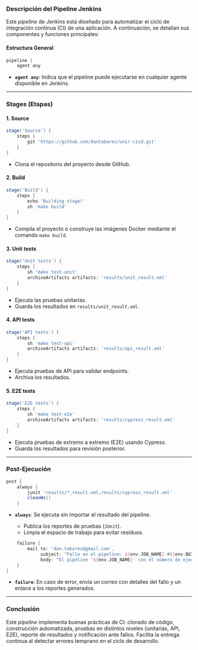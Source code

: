 ### Descripción del Pipeline Jenkins

Este *pipeline* de Jenkins está diseñado para automatizar el ciclo de integración continua (CI) de una aplicación. A continuación, se detallan sus componentes y funciones principales:

#### Estructura General

```groovy
pipeline {
    agent any
```

* **`agent any`**: Indica que el pipeline puede ejecutarse en cualquier agente disponible en Jenkins.

---

### Stages (Etapas)

#### 1. **Source**

```groovy
stage('Source') {
    steps {
        git 'https://github.com/dantabarez/unir-cicd.git'
    }
}
```

* Clona el repositorio del proyecto desde GitHub.

#### 2. **Build**

```groovy
stage('Build') {
    steps {
        echo 'Building stage!'
        sh 'make build'
    }
}
```

* Compila el proyecto o construye las imágenes Docker mediante el comando `make build`.

#### 3. **Unit tests**

```groovy
stage('Unit tests') {
    steps {
        sh 'make test-unit'
        archiveArtifacts artifacts: 'results/unit_result.xml'
    }
}
```

* Ejecuta las pruebas unitarias.
* Guarda los resultados en `results/unit_result.xml`.

#### 4. **API tests**

```groovy
stage('API tests') {
    steps {
        sh 'make test-api'
        archiveArtifacts artifacts: 'results/api_result.xml'
    }
}
```

* Ejecuta pruebas de API para validar endpoints.
* Archiva los resultados.

#### 5. **E2E tests**

```groovy
stage('E2E tests') {
    steps {
        sh 'make test-e2e'
        archiveArtifacts artifacts: 'results/cypress_result.xml'
    }
}
```

* Ejecuta pruebas de extremo a extremo (E2E) usando Cypress.
* Guarda los resultados para revisión posterior.

---

### Post-Ejecución

```groovy
post {
    always {
        junit 'results/*_result.xml,results/cypress_result.xml'
        cleanWs()
    }
```

* **`always`**: Se ejecuta sin importar el resultado del pipeline.

  * Publica los reportes de pruebas (`JUnit`).
  * Limpia el espacio de trabajo para evitar residuos.

```groovy
    failure {
        mail to: 'dan.tabarez@gmail.com',
             subject: "Fallo en el pipeline: ${env.JOB_NAME} #${env.BUILD_NUMBER}",
             body: "El pipeline '${env.JOB_NAME}' con el número de ejecución ${env.BUILD_NUMBER} ha fallado. Revisa los logs y reportes adjuntos en Jenkins."
    }
}
```

* **`failure`**: En caso de error, envía un correo con detalles del fallo y un enlace a los reportes generados.

---

### Conclusión

Este *pipeline* implementa buenas prácticas de CI: clonado de código, construcción automatizada, pruebas en distintos niveles (unitarias, API, E2E), reporte de resultados y notificación ante fallos. Facilita la entrega continua al detectar errores temprano en el ciclo de desarrollo.
